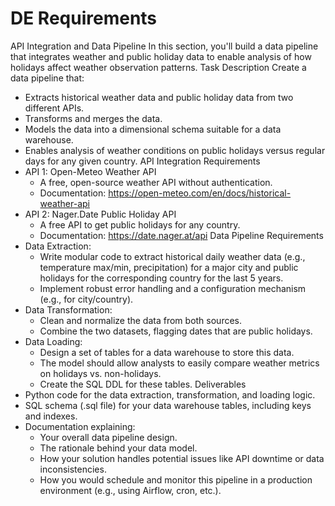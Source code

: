 # DE Requirements

API Integration and Data Pipeline
In this section, you'll build a data pipeline that integrates weather and public holiday data to enable analysis of how holidays affect weather observation patterns.
Task Description
Create a data pipeline that:
 * Extracts historical weather data and public holiday data from two different APIs.
 * Transforms and merges the data.
 * Models the data into a dimensional schema suitable for a data warehouse.
 * Enables analysis of weather conditions on public holidays versus regular days for any given country.
API Integration Requirements
 * API 1: Open-Meteo Weather API
   * A free, open-source weather API without authentication.
   * Documentation: https://open-meteo.com/en/docs/historical-weather-api
 * API 2: Nager.Date Public Holiday API
   * A free API to get public holidays for any country.
   * Documentation: https://date.nager.at/api
Data Pipeline Requirements
 * Data Extraction:
   * Write modular code to extract historical daily weather data (e.g., temperature max/min, precipitation) for a major city and public holidays for the corresponding country for the last 5 years.
   * Implement robust error handling and a configuration mechanism (e.g., for city/country).
 * Data Transformation:
   * Clean and normalize the data from both sources.
   * Combine the two datasets, flagging dates that are public holidays.
 * Data Loading:
   * Design a set of tables for a data warehouse to store this data.
   * The model should allow analysts to easily compare weather metrics on holidays vs. non-holidays.
   * Create the SQL DDL for these tables.
Deliverables
 * Python code for the data extraction, transformation, and loading logic.
 * SQL schema (.sql file) for your data warehouse tables, including keys and indexes.
 * Documentation explaining:
   * Your overall data pipeline design.
   * The rationale behind your data model.
   * How your solution handles potential issues like API downtime or data inconsistencies.
   * How you would schedule and monitor this pipeline in a production environment (e.g., using Airflow, cron, etc.).